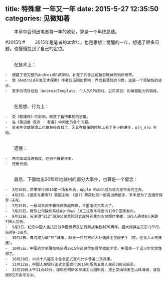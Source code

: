 title: 特殊章 一年又一年
date: 2015-5-27 12:35:50
categories: 见微知著
---
　　本章中会列出笔者每一年的收获，算是一个年终总结。

#2015年#
　　2015年是笔者的本命年，也是思想上觉醒的一年，想通了很多问题，也慢慢找到了自己的定位。

<br>　　在技术上：

	-  搭建了更完整的Android知识架构，补充了许多之前被忽略掉的知识细节。
	-  受《Android开发艺术探索》作者任玉刚的影响，养成看源码的习惯，这是一个突破性的进步。
	-  更多的项目经验（AndroidTemplate、个人的RPG游戏、公司项目）和编程能力的锻炼。


<br>　　在思想、行为上：

	-  受《甄嬛传》的影响，改变了看待事物的态度。
	-  在《第四章 观点 · 看客》中列出的各个问题。
	-  笔者在英雄联盟上也算身经百战了，因此在情绪的控制上有了不小的进步，o(∩_∩)o 哈哈。

<br>　　遗憾：

	-  两次面试没进百度，但也不算是坏事。
	-  还是光棍。

<br>　　最后，下面给出2015年地球村的部分大事件，也算是一个留念：

	-  3月10日，苹果举行2015第一场发布会，Apple Watch成为该次发布会的主角。
	-  4月3日，《速度与激情7》美国上映，《速7》票房比前一部高出两倍多，多半是为了去缅怀保罗·沃克。
	-  7月15日，一段试衣间不雅视频传遍网络，三里屯优衣库火了。
	-  7月29日，微软公司操作系统Windows 10正式版本将面向190个国家发布。
	-  8月12日，天津港“812”瑞海公司危险品仓库特别重大火灾爆炸事故，165人遇难8人失踪798人受伤。
	-  9月3日，纪念中国人民抗日战争暨世界反法西斯战争胜利70周年，盛大阅兵在天安门举行，简称9·3阅兵。
	-  10月4日，青岛成为最“热”城市，38元一只的天价大虾造就全民段子手（哎，给我大山东抹黑）。
	-  10月5日，中国药学家屠呦呦获得2015年诺贝尔生理学或医学奖。中国第一个诺贝尔奖女性得主。
	-  10月29日，中共十八届五中全会正式宣布允许普遍二孩政策。
	-  11月12日，中国人民银行正式全国发行2015年版第五套人民币100元纸币。
	-  12月20日上午11点40分，深圳光明新区柳溪工业园附近，渣土受纳场发生山体滑坡，波及面积2万余平方米。

<br><br>


</script>
